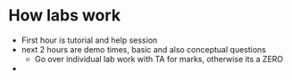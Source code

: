 # How labs work
- First hour is tutorial and help session
- next 2 hours are demo times, basic and also conceptual questions
	- Go over individual lab work with TA for marks, otherwise its a ZERO
- 